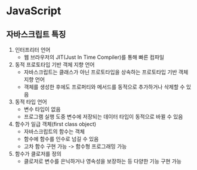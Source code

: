 # JavaScript

## 자바스크립트 특징

1. 인터프리터 언어
    - 웹 브라우저의 JIT(Just In Time Compiler)를 통해 빠른 컴파일 
2. 동적 프로토타입 기반 객체 지향 언어
    - 자바스크립트는 클래스가 아닌 프로토타입을 상속하는 프로토타입 기반 객체 지향 언어
    - 객체를 생성한 후에도 프로퍼티와 메서드를 동적으로 추가하거나 삭제할 수 있음
3. 동적 타입 언어
    - 변수 타입이 없음
    - 프로그램 실행 도중 변수에 저장되는 데이터 타입이 동적으로 바뀔 수 있음
4. 함수가 일급 객체(first class object)
    - 자바스크립트의 함수는 객체
    - 함수에 함수를 인수로 넘길 수 있음
    - 고차 함수 구현 가능 -> 함수형 프로그래밍 가능
5. 함수가 클로저를 정의
    - 클로저로 변수를 은닉하거나 영속성을 보장하는 등 다양한 기능 구현 가능    
